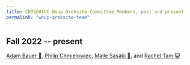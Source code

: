```yaml
---
title: CDDS@UIUC Woup Grebsite Committee Members, past and present
permalink: "woup-grebsite-team"
---
```


## Fall 2022 -- present
[Adam Bauer :cowboy_hat_face:](https://cdds-at-uiuc.github.io/team/adam-bauer/), [Philip Chmielowiec](https://cdds-at-uiuc.github.io/team/philip-chmielowiec/), [Maile Sasaki :dolphin:](https://cdds-at-uiuc.github.io/team/maile-sasaki/), and [Rachel Tam :smiley_cat:](https://cdds-at-uiuc.github.io/team/rachel-tam/)